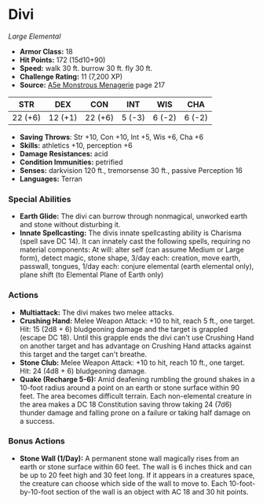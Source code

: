 # Divi

*Large* *Elemental*

- **Armor Class:** 18
- **Hit Points:** 172 (15d10+90)
- **Speed:** walk 30 ft. burrow 30 ft. fly 30 ft.
- **Challenge Rating:** 11 (7,200 XP)
- **Source:** [A5e Monstrous Menagerie](https://enpublishingrpg.com/products/level-up-monstrous-menagerie-a5e) page 217

| STR | DEX | CON | INT | WIS | CHA |
| --- | --- | --- | --- | --- | --- |
| 22 (+6) | 12 (+1) | 22 (+6) | 5 (-3) | 6 (-2) | 6 (-2) |

- **Saving Throws**: Str +10, Con +10, Int +5, Wis +6, Cha +6
- **Skills:** athletics +10, perception +6
- **Damage Resistances:** acid
- **Condition Immunities:** petrified
- **Senses:** darkvision 120 ft., tremorsense 30 ft., passive Perception 16
- **Languages:** Terran

### Special Abilities

- **Earth Glide:** The divi can burrow through nonmagical, unworked earth and stone without disturbing it.
- **Innate Spellcasting:** The divis innate spellcasting ability is Charisma (spell save DC 14). It can innately cast the following spells, requiring no material components: At will: alter self (can assume Medium or Large form), detect magic, stone shape, 3/day each: creation, move earth, passwall, tongues, 1/day each: conjure elemental (earth elemental only), plane shift (to Elemental Plane of Earth only)

### Actions

- **Multiattack:** The divi makes two melee attacks.
- **Crushing Hand:** Melee Weapon Attack: +10 to hit, reach 5 ft., one target. Hit: 15 (2d8 + 6) bludgeoning damage  and the target is grappled (escape DC 18). Until this grapple ends  the divi can't use Crushing Hand on another target and has advantage on Crushing Hand attacks against this target  and the target can't breathe.
- **Stone Club:** Melee Weapon Attack: +10 to hit, reach 10 ft., one target. Hit: 24 (4d8 + 6) bludgeoning damage.
- **Quake (Recharge 5-6):** Amid deafening rumbling  the ground shakes in a 10-foot radius around a point on an earth or stone surface within 90 feet. The area becomes difficult terrain. Each non-elemental creature in the area makes a DC 18 Constitution saving throw  taking 24 (7d6) thunder damage and falling prone on a failure or taking half damage on a success.

### Bonus Actions

- **Stone Wall (1/Day):** A permanent stone wall magically rises from an earth or stone surface within 60 feet. The wall is 6 inches thick and can be up to 20 feet high and 30 feet long. If it appears in a creatures space, the creature can choose which side of the wall to move to. Each 10-foot-by-10-foot section of the wall is an object with AC 18 and 30 hit points.


